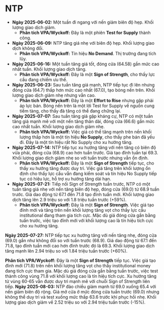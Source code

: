 # NTP

- **Ngày 2025-06-02:** Một tuần đi ngang với nến giảm biên độ hẹp. Khối lượng giao dịch giảm.
    - **Phân tích VPA/Wyckoff:** Đây là một phiên **Test for Supply** thành công.
- **Ngày 2025-06-09:** NTP tăng giá nhẹ với biên độ hẹp. Khối lượng giao dịch không đổi.
    - **Phân tích VPA/Wyckoff:** Tín hiệu **No Demand**. Thị trường đang tích lũy.
- **Ngày 2025-06-16:** Một tuần tăng giá tốt, đóng cửa (64.58) gần mức cao nhất tuần. Khối lượng giao dịch tăng.
    - **Phân tích VPA/Wyckoff:** Đây là một **Sign of Strength**, cho thấy lực cầu đang chiếm ưu thế.
- **Ngày 2025-06-23:** Sau tuần tăng giá mạnh, NTP tiếp tục đi lên nhưng đóng cửa (64.7) thấp hơn mức cao nhất (67.0), tạo bóng nến trên. Khối lượng giao dịch giảm nhẹ nhưng vẫn cao.
    - **Phân tích VPA/Wyckoff:** Đây là một **Effort to Rise** nhưng gặp phải áp lực bán. Bóng nến trên là một lời Test for Supply về nguồn cung tiềm tàng, cho thấy đà tăng có thể đang chững lại.
- **Ngày 2025-07-07:** Sau tuần tăng giá gặp kháng cự, NTP có một tuần tăng giá mạnh mẽ với một nến tăng thân dài, đóng cửa (66.6) gần mức cao nhất tuần. Khối lượng giao dịch giảm nhẹ.
    - **Phân tích VPA/Wyckoff:** Việc giá có thể tăng mạnh trên nền khối lượng thấp hơn là một tín hiệu **No Supply**, cho thấy phe bán đã yếu đi. Đây là một tín hiệu rất No Supply cho xu hướng tăng.
- **Ngày 2025-07-14:** NTP tiếp tục xu hướng tăng với nến tăng có biên độ vừa phải, đóng cửa (68.9) cao hơn tuần trước. Giá tạo đỉnh tuần tại 69.3. Khối lượng giao dịch giảm nhẹ so với tuần trước nhưng vẫn ổn định.
    - **Phân tích VPA/Wyckoff:** Đây là một **Sign of Strength** tiếp tục, cho thấy xu hướng tăng được duy trì. Việc giá tăng trên khối lượng ổn định cho thấy lực cầu vẫn đang kiểm soát và tín hiệu No Supply tiếp tục có hiệu lực, hỗ trợ xu hướng tăng dài hạn.
- **Ngày 2025-07-21:** Tiếp nối Sign of Strength tuần trước, NTP có một tuần tăng giá nhẹ với nến tăng biên độ hẹp, đóng cửa (69.0) từ 68.9 tuần trước. Giá dao động từ 67.1 đến 71.8 tạo đỉnh tuần mới. Khối lượng giao dịch tăng lên 2.9 triệu so với 1.8 triệu tuần trước (+59%).
    - **Phân tích VPA/Wyckoff:** Đây là một **Sign of Strength**. Việc giá tạo đỉnh mới và tăng trên nền khối lượng tăng vọt cho thấy lực cầu institutional đang tham gia tích cực. Mặc dù giá đóng cửa gần bằng tuần trước, việc tạo đỉnh mới với khối lượng cao là tín hiệu tích cực cho xu hướng tăng.


**Ngày 2025-07-27:** NTP tiếp tục xu hướng tăng với nến tăng nhẹ, đóng cửa (69.0) gần như không đổi so với tuần trước (68.9). Giá dao động từ 67.1 đến 71.8, tạo đỉnh tuần mới cao hơn đỉnh trước đó là 69.3. Khối lượng giao dịch tăng mạnh lên 2.94 triệu so với 1.84 triệu tuần trước (+60%).

**Phân tích VPA/Wyckoff:** Đây là một **Sign of Strength** tiếp tục. Việc giá tạo đỉnh mới (71.8) trên nền khối lượng tăng vọt cho thấy institutional money đang tích cực tham gia. Mặc dù giá đóng cửa gần bằng tuần trước, việc test thành công vùng 71.8 với khối lượng cao là tín hiệu tích cực. Xu hướng tăng từ vùng 60-65 vẫn được duy trì mạnh mẽ với chuỗi Sign of Strength liên tiếp.
**Ngày 2025-08-03:** NTP đảo chiều giảm mạnh từ 69.0 xuống 65.4 với nến giảm biên độ rộng. Giá mở cửa ở mức đóng cửa tuần trước (69.0) nhưng không thể duy trì và test xuống mức thấp 63.6 trước khi phục hồi nhẹ. Khối lượng giao dịch giảm về 2.52 triệu so với 2.94 triệu tuần trước (-15%).
